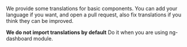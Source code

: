 We provide some translations for basic components. You can add your language if you want, and open a pull request, also fix 
translations if you think they can be improved.

**We do not import translations by default** Do it when you are using ng-dashboard module.
